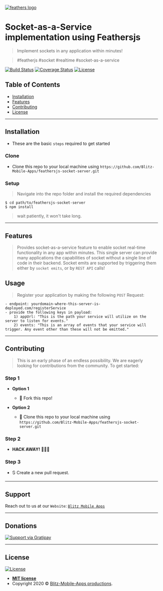 <a href="https://feathersjs.com/"><img src="https://raw.githubusercontent.com/feathersjs/website/master/assets/img/feathers-logo-wide.png" title="Feathersjs Socket-as-a-Service" alt="feathers logo"></a>

# Socket-as-a-Service implementation using Feathersjs

> Implement sockets in any application within minutes!

> #featherjs #socket #realtime #socket-as-a-service

[![Build Status](http://img.shields.io/travis/badges/badgerbadgerbadger.svg?style=flat-square)](https://travis-ci.org/badges/badgerbadgerbadger)
[![Coverage Status](http://img.shields.io/coveralls/badges/badgerbadgerbadger.svg?style=flat-square)](https://coveralls.io/r/badges/badgerbadgerbadger)
[![License](http://img.shields.io/:license-mit-blue.svg?style=flat-square)](http://badges.mit-license.org)

## Table of Contents

- [Installation](#installation)
- [Features](#features)
- [Contributing](#contributing)
- [License](#license)

---

## Installation

- These are the basic `steps` required to get started

### Clone

- Clone this repo to your local machine using `https://github.com/Blitz-Mobile-Apps/feathersjs-socket-server.git`

### Setup

> Navigate into the repo folder and install the required dependencies

```shell
$ cd path/to/feathersjs-socket-server
$ npm install
```

> wait patiently, it won't take long.

---

## Features

> Provides socket-as-a-service feature to enable socket real-time functionality in any app within minutes.
> This single server can provide many applications the capabilities of socket without a single line of code in their backend.
> Socket emits are supported by triggering them either by `socket emits`, or by `REST API` calls!

## Usage

> Register your application by making the following `POST` Request:

    - endpoint: yourdomain-where-this-server-is-deployed.com/registerService
    - provide the following keys in payload:
        1) appUrl: "This is the path your service will utilize on the server to listen for events."
        2) events: "This is an array of events that your service will trigger. Any event other than these will not be emitted."

---

## Contributing

> This is an early phase of an endless possibility. We are eagerly looking for contributions from the community.
> To get started:

### Step 1

- **Option 1**

  - 🍴 Fork this repo!

- **Option 2**
  - 👯 Clone this repo to your local machine using `https://github.com/Blitz-Mobile-Apps/feathersjs-socket-server.git`

### Step 2

- **HACK AWAY!** 🔨🔨🔨

### Step 3

- 🔃 Create a new pull request.

---

## Support

Reach out to us at our `Website`: <a href="https://blitzmobileapps.com" target="_blank">`Blitz Mobile Apps`</a>

---

## Donations

[![Support via Gratipay](https://cdn.rawgit.com/gratipay/gratipay-badge/2.3.0/dist/gratipay.png)](https://gratipay.com/Blitz-Mobile-Apps/)

---

## License

[![License](http://img.shields.io/:license-mit-blue.svg?style=flat-square)](http://badges.mit-license.org)

- **[MIT license](http://opensource.org/licenses/mit-license.php)**
- Copyright 2020 © <a href="http://Blitz-Mobile-Apps.com" target="_blank">Blitz-Mobile-Apps productions</a>.
